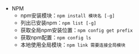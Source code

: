 - NPM
    - npm安装模块：`npm install 模块名 [-g]`
    - 列出已安装npm：`npm list [-g]`
    - 获取全局npm安装位置：`npm config get prefix`
    - 获取npm配置：`npm config ls`
    - 本地使用全局模块：`npm link 需要连接全局模块`